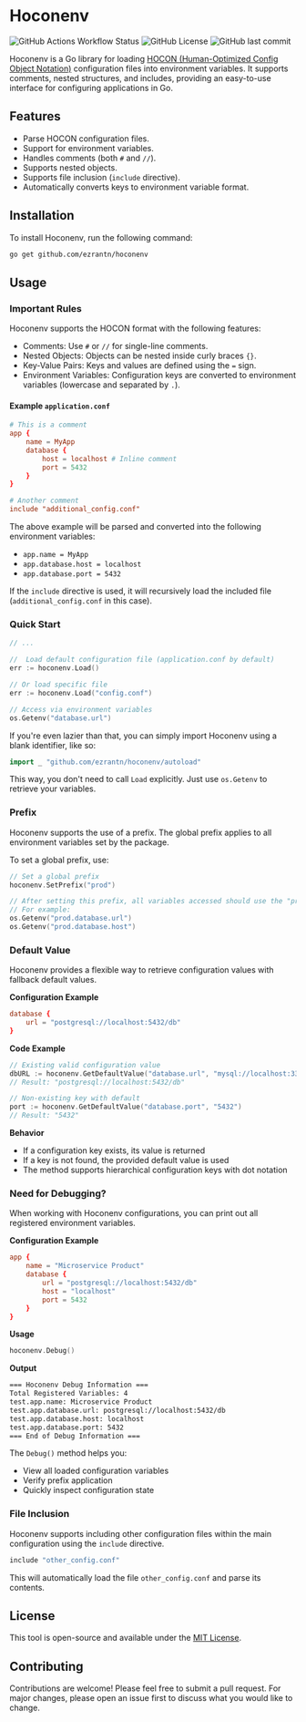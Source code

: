 # Hoconenv

![GitHub Actions Workflow Status](https://img.shields.io/github/actions/workflow/status/ezrantn/hoconenv/go.yml)
![GitHub License](https://img.shields.io/github/license/ezrantn/hoconenv)
![GitHub last commit](https://img.shields.io/github/last-commit/ezrantn/hoconenv)

Hoconenv is a Go library for loading [HOCON (Human-Optimized Config Object Notation)](https://docs.spongepowered.org/stable/en/server/getting-started/configuration/hocon.html) configuration files into environment variables. It supports comments, nested structures, and includes, providing an easy-to-use interface for configuring applications in Go.

## Features

- Parse HOCON configuration files.
- Support for environment variables.
- Handles comments (both `#` and `//`).
- Supports nested objects.
- Supports file inclusion (`include` directive).
- Automatically converts keys to environment variable format.

## Installation

To install Hoconenv, run the following command:

```bash
go get github.com/ezrantn/hoconenv
```

## Usage

### Important Rules

Hoconenv supports the HOCON format with the following features:

- Comments: Use `#` or `//` for single-line comments.
- Nested Objects: Objects can be nested inside curly braces `{}`.
- Key-Value Pairs: Keys and values are defined using the `=` sign.
- Environment Variables: Configuration keys are converted to environment variables (lowercase and separated by `.`).

#### Example `application.conf`

```.conf
# This is a comment
app {
    name = MyApp
    database {
        host = localhost # Inline comment
        port = 5432
    }
}

# Another comment
include "additional_config.conf"
```

The above example will be parsed and converted into the following environment variables:

- `app.name = MyApp`
- `app.database.host = localhost`
- `app.database.port = 5432`

If the `include` directive is used, it will recursively load the included file (`additional_config.conf` in this case).

### Quick Start

```go
// ...

//  Load default configuration file (application.conf by default)
err := hoconenv.Load()

// Or load specific file
err := hoconenv.Load("config.conf")

// Access via environment variables
os.Getenv("database.url")
```

If you're even lazier than that, you can simply import Hoconenv using a blank identifier, like so:

```go
import _ "github.com/ezrantn/hoconenv/autoload"
```

This way, you don't need to call `Load` explicitly. Just use `os.Getenv` to retrieve your variables.

### Prefix

Hoconenv supports the use of a prefix. The global prefix applies to all environment variables set by the package.

To set a global prefix, use:

```go
// Set a global prefix
hoconenv.SetPrefix("prod")

// After setting this prefix, all variables accessed should use the "prod" prefix:
// For example:
os.Getenv("prod.database.url")
os.Getenv("prod.database.host")
```

### Default Value

Hoconenv provides a flexible way to retrieve configuration values with fallback default values.

**Configuration Example**

```.conf
database {
    url = "postgresql://localhost:5432/db"
}
```

**Code Example**

```go
// Existing valid configuration value
dbURL := hoconenv.GetDefaultValue("database.url", "mysql://localhost:3306/db")
// Result: "postgresql://localhost:5432/db"

// Non-existing key with default
port := hoconenv.GetDefaultValue("database.port", "5432")
// Result: "5432"
```

**Behavior**

- If a configuration key exists, its value is returned
- If a key is not found, the provided default value is used
- The method supports hierarchical configuration keys with dot notation

### Need for Debugging?

When working with Hoconenv configurations, you can print out all registered environment variables.

**Configuration Example**

```.conf
app {
    name = "Microservice Product"
    database {
        url = "postgresql://localhost:5432/db"
        host = "localhost"
        port = 5432
    }
}
```

**Usage**

```go
hoconenv.Debug()
```

**Output**

```bash
=== Hoconenv Debug Information ===
Total Registered Variables: 4
test.app.name: Microservice Product
test.app.database.url: postgresql://localhost:5432/db
test.app.database.host: localhost
test.app.database.port: 5432
=== End of Debug Information ===
```

The `Debug()` method helps you:

- View all loaded configuration variables
- Verify prefix application
- Quickly inspect configuration state

### File Inclusion

Hoconenv supports including other configuration files within the main configuration using the `include` directive.

```bash
include "other_config.conf"
```

This will automatically load the file `other_config.conf` and parse its contents.

## License

This tool is open-source and available under the [MIT License](https://github.com/ezrantn/hoconenv/blob/main/LICENSE).

## Contributing

Contributions are welcome! Please feel free to submit a pull request. For major changes, please open an issue first to discuss what you would like to change.
